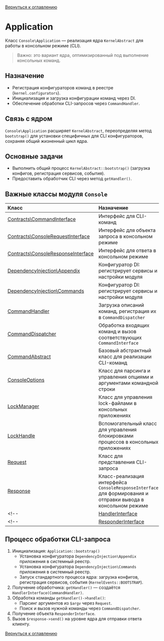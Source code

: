 [Вернуться к оглавлению](../../index.md)
# Application

Класс `Console\Application` — реализация ядра `KernelAbstract` для работы в консольном режиме (CLI).<br>
> Важно: это вариант ядра, оптимизированный под выполнение консольных команд.

## Назначение

- Регистрация конфигураторов команд в реестре (`kernel.configurators`).
- Инициализация и загрузка конфигурации команд через DI.
- Обеспечение обработки CLI-запросов через `CommandHandler`.

## Связь с ядром

`Console\Application` расширяет `KernelAbstract`, переопределяя метод `bootstrap()` для установки специфичных для CLI конфигураторов, сохраняя общий жизненный цикл ядра.

## Основные задачи

- Выполнить общий процесс `KernelAbstract::bootstrap()` (загрузка конфигов, регистрация сервисов, события).
- Предоставить обработчик CLI через метод `getHandler()`.

## Важные классы модуля `Console`

| Класс| Назначение |
|:------|:------|
| [Contracts\CommandInterface](./contracts/command-interface.md) | Интерфейс для CLI-команд |
| [Contracts\ConsoleRequestInterface](./contracts/console-request-interface.md) | Интерфейс для объекта запроса в консольном режиме |
| [Contracts\ConsoleResponseInterface](./contracts/console-response-interface.md) | Интерфейс для ответа в консольном режиме |
| [DependencyInjection\Appendix](#) | Конфигуратор DI: регистрирует сервисы и настройки модуля |
| [DependencyInjection\Commands](./commands.md) | Конфигуратор DI: регистрирует сервисы и настройки модуля |
| [CommandHandler](./command-handler.md) | Загрузка описаний команд, регистрация их в `CommandDispatcher` |
| [CommandDispatcher](./command-dispatcher.md) | Обработка входящих команд и вызов соответствующих `CommandInterface` |
| [CommandAbstract](./command-abstract.md) | Базовый абстрактный класс для реализации CLI-команд |
| [ConsoleOptions](./console-options.md) | Класс для парсинга и управления опциями и аргументами командной строки |
| [LockManager](./lock-manager.md) | Класс для управления lock-файлами в консольных приложениях |
| [LockHandle](./lock-handle.md) | Вспомогательный класс для управления блокировками процессов в консольных приложениях |
| [Request](./request.md) | Класс для представления CLI-запроса |
| [Response](./response.md) | Класс-реализация интерфейса `ConsoleResponseInterface` для формирования и отправки вывода в консольном режиме |
<!-- | [HandlerInterface](./handler-interface.md) | Контракт для обработчика запросов (`handle(): ResponderInterface`) | -->
<!-- | [ResponderInterface](./responder-interface.md) | Контракт для ответчиков, возвращающих код выполнения и вывод | -->

## Процесс обработки CLI-запроса

1. Инициализация: `Application::bootstrap()`
   - Установка конфигуратора `DependencyInjection\Appendix` приложения в системный реестр.
   - Установка конфигуратора `DependencyInjection\Commands` приложения в системный реестр.
   - Запуск стандартного процесса ядра: загрузка конфигов, регистрация сервисов, события (`KernelEvents::BOOTSTRAP`).
2. Получение обработчика: `getHandler()` — создаётся `HandlerInterface(CommandHandler)`.
3. Обработка команды `getHandler()->handle()`:
   - Парсинг аргументов из `$argv` через `Request`.
   - Поиск и вызов нужной команды через `CommandDispatcher`.
4. Получение объекта `ResponderInterface`.
5. Вызов `$response->send()` на уровне ядра для отправки ответа клиенту.


[Вернуться к оглавлению](../../index.md)

